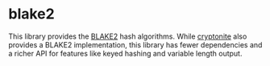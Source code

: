 # blake2

This library provides the [BLAKE2](https://blake2.net/) hash algorithms. While
[cryptonite](https://github.com/haskell-crypto/cryptonite) also provides a
BLAKE2 implementation, this library has fewer dependencies and a richer API for
features like keyed hashing and variable length output.
